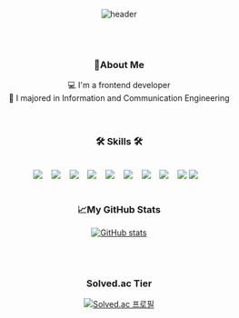 <div align=center>

![header](https://capsule-render.vercel.app/api?type=slice&color=gradient&height=160&section=header&text=Hi!%20I'm%20JongHyuk&fontAlign=50&fontAlignY=70&fontSize=70&fontColor=000000)

<br>
<br>

<h3>🔎About Me</h3>
💻 I'm a frontend developer
<br>
📘 I majored in Information and Communication Engineering

<br>
<br>
<br>
  
<h3>🛠 Skills 🛠</h3>
<br>
<img src="https://img.shields.io/badge/HTML5-E55638?style=flat-square&logo=html5&logoColor=white"/></a>&nbsp;&nbsp;&nbsp;
<img src="https://img.shields.io/badge/CSS3-25A1E1?style=flat-square&logo=css3&logoColor=white"/></a>&nbsp;&nbsp;&nbsp;
<img src="https://img.shields.io/badge/JavaScript-F7E018?style=flat-square&logo=javascript&logoColor=white"/></a>&nbsp;&nbsp;&nbsp;
<img src="https://img.shields.io/badge/TypeScript-327BCD?style=flat-square&logo=typescript&logoColor=white"/></a>&nbsp;&nbsp;&nbsp;
<img src="https://img.shields.io/badge/REACT-61DBFB?style=flat-square&logo=react&logoColor=white"/></a>&nbsp;&nbsp;&nbsp;
<img src="https://img.shields.io/badge/Redux-764abc?style=flat-square&logo=redux&logoColor=white"/></a>&nbsp;&nbsp;&nbsp;
<img src="https://img.shields.io/badge/Next.js-000000?style=flat-square&logo=next.js&logoColor=white"/></a>&nbsp;&nbsp;&nbsp;
<img src="https://img.shields.io/badge/Express.js-828282?style=flat-square&logo=express&logoColor=white"/></a>&nbsp;&nbsp;&nbsp;
<img src="https://img.shields.io/badge/Python-3773A6?style=flat-square&logo=Python&logoColor=white"/></a>
<img src="https://img.shields.io/badge/MongoDB-4DB33D?style=flat-square&logo=mongodb&logoColor=white"/></a>&nbsp;&nbsp;&nbsp;

<br>
<br>

<h3>📈My GitHub Stats</h3>

[![GitHub stats](https://github-readme-stats.vercel.app/api?username=dlwhd990)](https://github.com/anuraghazra/github-readme-stats)

<br>
<br>

<h3>Solved.ac Tier</h3>

[![Solved.ac
프로필](http://mazassumnida.wtf/api/generate_badge?boj=dlwhd990)](https://solved.ac/dlwhd990)

</div>

